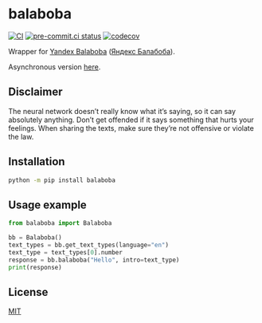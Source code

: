# balaboba

[![CI](https://github.com/monosans/balaboba/actions/workflows/ci.yml/badge.svg?branch=main&event=push)](https://github.com/monosans/balaboba/actions/workflows/ci.yml)
[![pre-commit.ci status](https://results.pre-commit.ci/badge/github/monosans/balaboba/main.svg)](https://results.pre-commit.ci/latest/github/monosans/balaboba/main)
[![codecov](https://codecov.io/gh/monosans/balaboba/branch/main/graph/badge.svg)](https://codecov.io/gh/monosans/balaboba)

Wrapper for [Yandex Balaboba](https://yandex.com/lab/yalm-en) ([Яндекс Балабоба](https://yandex.ru/lab/yalm)).

Asynchronous version [here](https://github.com/monosans/aiobalaboba).

## Disclaimer

The neural network doesn’t really know what it’s saying, so it can say absolutely anything. Don’t get offended if it says something that hurts your feelings. When sharing the texts, make sure they’re not offensive or violate the law.

## Installation

```bash
python -m pip install balaboba
```

## Usage example

```python
from balaboba import Balaboba

bb = Balaboba()
text_types = bb.get_text_types(language="en")
text_type = text_types[0].number
response = bb.balaboba("Hello", intro=text_type)
print(response)
```

## License

[MIT](https://github.com/monosans/balaboba/blob/main/LICENSE)
